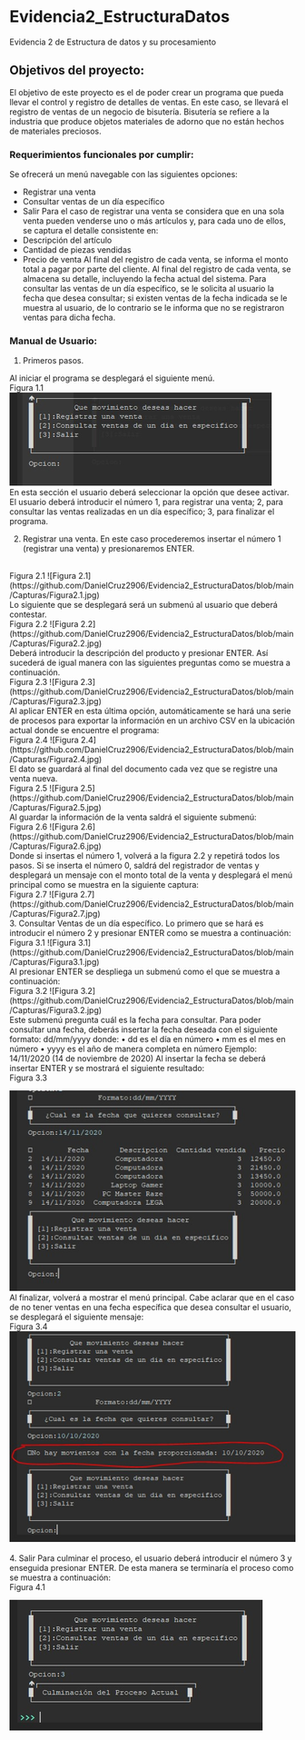 # Evidencia2_EstructuraDatos
Evidencia 2 de Estructura de datos y su procesamiento

## Objetivos del proyecto:
El objetivo de este proyecto es el de poder crear un programa que pueda llevar el control y registro de detalles de ventas.
En este caso, se llevará el registro de ventas de un negocio de bisutería.
Bisutería se refiere a la industria que produce objetos materiales de adorno que no están hechos de materiales preciosos.

### Requerimientos funcionales por cumplir:
Se ofrecerá un menú navegable con las siguientes opciones:
- Registrar una venta
- Consultar ventas de un día específico
- Salir
Para el caso de registrar una venta se considera que en una sola venta pueden venderse uno o más artículos y, para cada uno de ellos, se captura el detalle consistente en:
- Descripción del artículo
- Cantidad de piezas vendidas
- Precio de venta
Al final del registro de cada venta, se informa el monto total a pagar por parte del cliente.
Al final del registro de cada venta, se almacena su detalle, incluyendo la fecha actual del sistema.
Para consultar las ventas de un día específico, se le solicita al usuario la fecha que desea consultar; si existen ventas de la fecha indicada se le muestra al usuario, de lo contrario se le informa que no se registraron ventas para dicha fecha.

### Manual de Usuario:
1. Primeros pasos. 

Al iniciar el programa se desplegará el siguiente menú.
<br/>
Figura 1.1
![Figura 1.1](https://github.com/DanielCruz2906/Evidencia2_EstructuraDatos/blob/main/Capturas/Figura1.1.jpg) 
<br/>
En esta sección el usuario deberá seleccionar la opción que desee activar.
El usuario deberá introducir el número 1, para registrar una venta; 2, para consultar las ventas realizadas en un día específico; 3, para finalizar el programa.

2. Registrar una venta.
En este caso procederemos insertar el número 1 (registrar una venta) y presionaremos ENTER.
<br/>
Figura 2.1
![Figura 2.1](https://github.com/DanielCruz2906/Evidencia2_EstructuraDatos/blob/main/Capturas/Figura2.1.jpg)
<br/>
Lo siguiente que se desplegará será un submenú al usuario que deberá contestar.
<br/>
Figura 2.2
![Figura 2.2](https://github.com/DanielCruz2906/Evidencia2_EstructuraDatos/blob/main/Capturas/Figura2.2.jpg) 
<br/>
Deberá introducir la descripción del producto y presionar ENTER.
Así sucederá de igual manera con las siguientes preguntas como se muestra a continuación.
<br/>
Figura 2.3
![Figura 2.3](https://github.com/DanielCruz2906/Evidencia2_EstructuraDatos/blob/main/Capturas/Figura2.3.jpg) 
<br/>
Al aplicar ENTER en esta última opción, automáticamente se hará una serie de procesos para exportar la información en un archivo CSV en la ubicación actual donde se encuentre el programa:
<br/>
Figura 2.4
![Figura 2.4](https://github.com/DanielCruz2906/Evidencia2_EstructuraDatos/blob/main/Capturas/Figura2.4.jpg) 
<br/>
El dato se guardará al final del documento cada vez que se registre una venta nueva.
<br/>
Figura 2.5
![Figura 2.5](https://github.com/DanielCruz2906/Evidencia2_EstructuraDatos/blob/main/Capturas/Figura2.5.jpg) 
<br/>
Al guardar la información de la venta saldrá el siguiente submenú:
<br/>
Figura 2.6
![Figura 2.6](https://github.com/DanielCruz2906/Evidencia2_EstructuraDatos/blob/main/Capturas/Figura2.6.jpg)  
<br/>
Donde si insertas el número 1, volverá a la figura 2.2 y repetirá todos los pasos.
Si se inserta el número 0, saldrá del registrador de ventas y desplegará un mensaje con el monto total de la venta y desplegará el menú principal como se muestra en la siguiente captura:
<br/>
Figura 2.7
![Figura 2.7](https://github.com/DanielCruz2906/Evidencia2_EstructuraDatos/blob/main/Capturas/Figura2.7.jpg) 
<br/>
3. Consultar Ventas de un día específico.
Lo primero que se hará es introducir el número 2 y presionar ENTER como se muestra a continuación:
<br/>
Figura 3.1
![Figura 3.1](https://github.com/DanielCruz2906/Evidencia2_EstructuraDatos/blob/main/Capturas/Figura3.1.jpg) 
<br/>
Al presionar ENTER se despliega un submenú como el que se muestra a continuación:
<br/>
Figura 3.2
![Figura 3.2](https://github.com/DanielCruz2906/Evidencia2_EstructuraDatos/blob/main/Capturas/Figura3.2.jpg) 
<br/>
Este submenú pregunta cuál es la fecha para consultar.
Para poder consultar una fecha, deberás insertar la fecha deseada con el siguiente formato:
dd/mm/yyyy donde:
•	dd es el día en número 
•	mm es el mes en número
•	yyyy es el año de manera completa en número
Ejemplo:
14/11/2020 (14 de noviembre de 2020)
Al insertar la fecha se deberá insertar ENTER y se mostrará el siguiente resultado:

<br/>
Figura 3.3

![Figura 3.3](https://github.com/DanielCruz2906/Evidencia2_EstructuraDatos/blob/main/Capturas/Figura3.3.jpg) 
<br/>
Al finalizar, volverá a mostrar el menú principal.
Cabe aclarar que en el caso de no tener ventas en una fecha específica que desea consultar el usuario, se desplegará el siguiente mensaje:
<br/>
Figura 3.4
![Figura 3.4](https://github.com/DanielCruz2906/Evidencia2_EstructuraDatos/blob/main/Capturas/Figura3.4.jpg)  
<br/>
4. Salir
Para culminar el proceso, el usuario deberá introducir el número 3 y enseguida presionar ENTER. De esta manera se terminaría el proceso como se muestra a continuación:
<br/>
Figura 4.1

![Figura 4.1](https://github.com/DanielCruz2906/Evidencia2_EstructuraDatos/blob/main/Capturas/Figura4.1.jpg) 
<br/>
